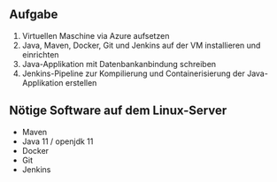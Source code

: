 ## Aufgabe
1. Virtuellen Maschine via Azure aufsetzen
2. Java, Maven, Docker, Git und Jenkins auf der VM installieren und einrichten
3. Java-Applikation mit Datenbankanbindung schreiben
4. Jenkins-Pipeline zur Kompilierung und Containerisierung der Java-Applikation erstellen

## Nötige Software auf dem Linux-Server
- Maven
- Java 11 / openjdk 11
- Docker
- Git
- Jenkins